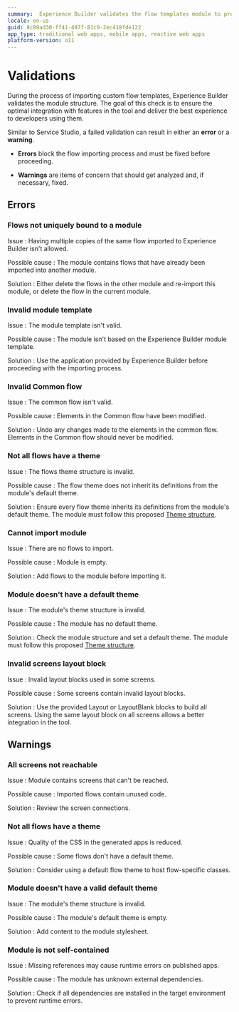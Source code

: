 ```yaml
---
summary:  Experience Builder validates the flow templates module to provide a flawless experience for developers using custom flows.
locale: en-us
guid: 8c89ad30-ff41-497f-81c9-2ec418fde122
app_type: traditional web apps, mobile apps, reactive web apps
platform-version: o11
---
```


# Validations

During the process of importing custom flow templates, Experience Builder validates the module structure. The goal of this check is to ensure the optimal integration with features in the tool and deliver the best experience to developers using them.

Similar to Service Studio, a failed validation can result in either an **error** or a **warning**.

* **Errors** block the flow importing process and must be fixed before proceeding.

* **Warnings** are items of concern that should get analyzed and, if necessary, fixed.

## Errors

### Flows not uniquely bound to a module

Issue
:   Having multiple copies of the same flow imported to Experience Builder isn't allowed.

Possible cause
:   The module contains flows that have already been imported into another module.

Solution
:   Either delete the flows in the other module and re-import this module, or delete the flow in the current module.

### Invalid module template

Issue
:  The module template isn't valid.

Possible cause
:   The module isn't based on the Experience Builder module template.

Solution
:   Use the application provided by Experience Builder before proceeding with the importing process.

### Invalid Common flow

Issue
:   The common flow isn't valid.

Possible cause
:   Elements in the Common flow have been modified.

Solution
:   Undo any changes made to the elements in the common flow. Elements in the Common flow should never be modified. 

### Not all flows have a theme

Issue
:   The flows theme structure is invalid.

Possible cause
:   The flow theme does not inherit its definitions from the module's default theme.

Solution
:   Ensure every flow theme inherits its definitions from the module's default theme. The module must follow this proposed [Theme structure](theme-structure-if.md).

### Cannot import module

Issue
:   There are no flows to import.

Possible cause
:   Module is empty.

Solution
:   Add flows to the module before importing it.

### Module doesn't have a default theme

Issue
:   The module's theme structure is invalid.

Possible cause
:   The module has no default theme.

Solution
:   Check the module structure and set a default theme. The module must follow this proposed [Theme structure](theme-structure-if.md).

### Invalid screens layout block

Issue
:   Invalid layout blocks used in some screens.

Possible cause
:   Some screens contain invalid layout blocks.

Solution
:   Use the provided Layout or LayoutBlank blocks to build all screens. Using the same layout block on all screens allows a better integration in the tool.

## Warnings

### All screens not reachable

Issue
:   Module contains screens that can't be reached.

Possible cause
:   Imported flows contain unused code. 

Solution
:   Review the screen connections.

### Not all flows have a theme

Issue
:    Quality of the CSS in the generated apps is reduced.

Possible cause
:   Some flows don't have a default theme.  

Solution
:   Consider using a default flow theme to host flow-specific classes.

### Module doesn't have a valid default theme

Issue
:   The module's theme structure is invalid.

Possible cause
:   The module's default theme is empty. 

Solution
:    Add content to the module stylesheet.

### Module is not self-contained

Issue
:   Missing references may cause runtime errors on published apps.

Possible cause
:   The module has unknown external dependencies.

Solution
:   Check if all dependencies are installed in the target environment to prevent runtime errors.

